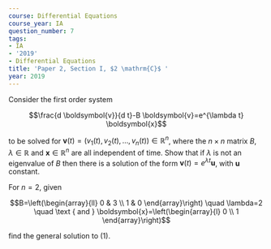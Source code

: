 ```yaml
---
course: Differential Equations
course_year: IA
question_number: 7
tags:
- IA
- '2019'
- Differential Equations
title: 'Paper 2, Section I, $2 \mathrm{C}$ '
year: 2019
---
```




Consider the first order system

$$\frac{d \boldsymbol{v}}{d t}-B \boldsymbol{v}=e^{\lambda t} \boldsymbol{x}$$

to be solved for $\boldsymbol{v}(t)=\left(v_{1}(t), v_{2}(t), \ldots, v_{n}(t)\right) \in \mathbb{R}^{n}$, where the $n \times n$ matrix $B, \lambda \in \mathbb{R}$ and $\boldsymbol{x} \in \mathbb{R}^{n}$ are all independent of time. Show that if $\lambda$ is not an eigenvalue of $B$ then there is a solution of the form $\boldsymbol{v}(t)=e^{\lambda t} \boldsymbol{u}$, with $\boldsymbol{u}$ constant.

For $n=2$, given

$$B=\left(\begin{array}{ll}
0 & 3 \\
1 & 0
\end{array}\right) \quad \lambda=2 \quad \text { and } \boldsymbol{x}=\left(\begin{array}{l}
0 \\
1
\end{array}\right)$$

find the general solution to (1).